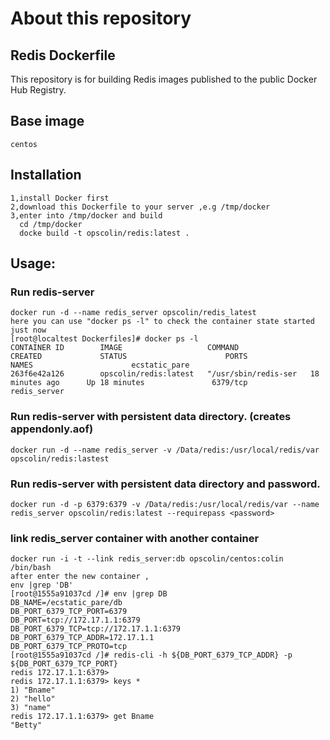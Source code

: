 About this repository
===================================

Redis Dockerfile
-----------------------------------

  This repository is for building Redis images published to the public Docker Hub Registry.
  
Base image 
------------------------------

  `centos`
  
Installation
--------------------------------
    1,install Docker first 
    2,download this Dockerfile to your server ,e.g /tmp/docker
    3,enter into /tmp/docker and build 
      cd /tmp/docker
      docke build -t opscolin/redis:latest .

Usage:
-------------------------------

### Run redis-server  <br/>
    docker run -d --name redis_server opscolin/redis_latest
    here you can use "docker ps -l" to check the container state started just now 
    [root@localtest Dockerfiles]# docker ps -l
    CONTAINER ID        IMAGE                   COMMAND                CREATED             STATUS                      PORTS               NAMES                      ecstatic_pare       
    263f6e42a126        opscolin/redis:latest   "/usr/sbin/redis-ser   18 minutes ago      Up 18 minutes               6379/tcp            redis_server
  
### Run redis-server with persistent data directory. (creates appendonly.aof) <br/> 
    docker run -d --name redis_server -v /Data/redis:/usr/local/redis/var opscolin/redis:lastest
  
### Run redis-server with persistent data directory and password. <br/>
    docker run -d -p 6379:6379 -v /Data/redis:/usr/local/redis/var --name redis_server opscolin/redis:latest --requirepass <password> 
  
### link redis_server container with another container  <br/>
    docker run -i -t --link redis_server:db opscolin/centos:colin /bin/bash
    after enter the new container , 
    env |grep 'DB'
    [root@1555a91037cd /]# env |grep DB
    DB_NAME=/ecstatic_pare/db
    DB_PORT_6379_TCP_PORT=6379
    DB_PORT=tcp://172.17.1.1:6379
    DB_PORT_6379_TCP=tcp://172.17.1.1:6379
    DB_PORT_6379_TCP_ADDR=172.17.1.1
    DB_PORT_6379_TCP_PROTO=tcp
    [root@1555a91037cd /]# redis-cli -h ${DB_PORT_6379_TCP_ADDR} -p ${DB_PORT_6379_TCP_PORT}
    redis 172.17.1.1:6379>
    redis 172.17.1.1:6379> keys *
    1) "Bname"
    2) "hello"
    3) "name"
    redis 172.17.1.1:6379> get Bname
    "Betty"
